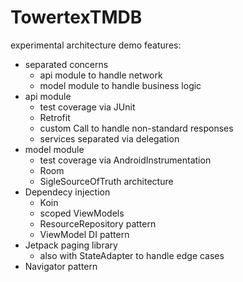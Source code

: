 # TowertexTMDB
experimental architecture demo
features: 
- separated concerns
  - api module to handle network
  - model module to handle business logic
- api module 
  - test coverage via JUnit
  - Retrofit
  - custom Call to handle non-standard responses
  - services separated via delegation
- model module
  - test coverage via AndroidInstrumentation
  - Room
  - SigleSourceOfTruth architecture
- Dependecy injection
  - Koin
  - scoped ViewModels
  - ResourceRepository pattern
  - ViewModel DI pattern
- Jetpack paging library
  - also with StateAdapter to handle edge cases
- Navigator pattern